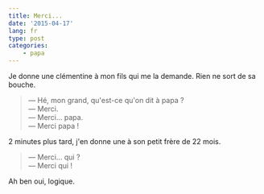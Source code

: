 ```yaml
---
title: Merci...
date: '2015-04-17'
lang: fr
type: post
categories:
    - papa
---
```


Je donne une clémentine à mon fils qui me la demande. Rien ne sort de sa bouche.

> — Hé, mon grand, qu'est-ce qu'on dit à papa ?  
> — Merci.  
> — Merci... papa.  
> — Merci papa !

2 minutes plus tard, j'en donne une à son petit frère de 22 mois.

> — Merci... qui ?  
> — Merci qui !

Ah ben oui, logique.

